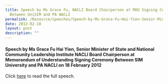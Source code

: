 ```yaml
---
title: Speech by Ms Grace Fu, NACLI Board Chairperson at MOU Signing Ceremony
  Between UniSIM and PA NACLI
permalink: /Resource/speeches/Speech-by-Ms-Grace-Fu-Hai-Yien-Senior-Minister-of-State/
date: 2012-02-18
layout: post
description: ""
---
```

#### Speech by Ms Grace Fu Hai Yien, Senior Minister of State and National Community Leadership Institute NACLI Board Chairperson at Memorandum of Understanding Signing Ceremony Between SIM University and PA NACLI on 18 February 2012

Click [here](/files/NewsRoom/speech-by-ms-grace-fu-hai-yien-senior-minister-of-state(1).pdf) to read the full speech.